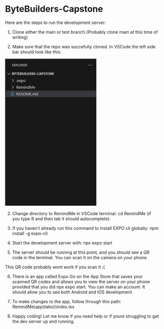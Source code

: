 # ByteBuilders-Capstone

Here are the steps to run the development server:

1. Clone either the main or test branch.(Probably clone main at this time of writing)

2. Make sure that the repo was succefully cloned. In VSCode the left side bar should look like this:

![alt text](<ReadMe Tutorial Pics/image.png>)

2. Change directory to RemindMe in VSCode terminal:
cd RemindMe (if you type R and then tab it should autocomplete).

3. If you haven't already run this command to install EXPO cli globally:
npm install -g expo-cli

4. Start the development server with:
npx expo start

5. The server should be running at this point, and you should see a QR code in the terminal. You can scan it on the camera on your phone.

This QR code probably wont work if you scan it :(

6. There is an app called Expo Go on the App Store that saves your scanned QR codes and allows you to view the server on your 
   phone provided that you did npx expo start. You can make an account. It should allow you to see both Android and IOS development.

7. To make changes to the app, follow through this path: 
RemindMe\app\(tabs)\index.tsx

8. Happy coding! Let me know if you need help or if youre struggling to get the dev server up and running.

